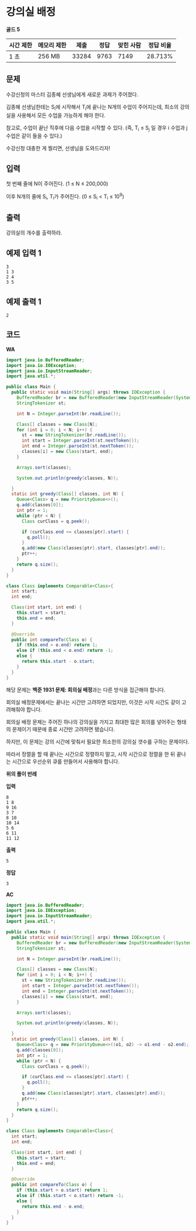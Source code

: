 # 강의실 배정 

**골드 5**

|시간 제한	|메모리 제한	|제출|	정답	|맞힌 사람	|정답 비율|
|---|---|---|---|---|---|
|1 초	|256 MB|	33284	|9763	|7149|	28.713%|

## 문제 

수강신청의 마스터 김종혜 선생님에게 새로운 과제가 주어졌다.

김종혜 선생님한테는 S<sub>i</sub>에 시작해서 T<sub>i</sub>에 끝나는 N개의 수업이 주어지는데, 최소의 강의실을 사용해서 모든 수업을 가능하게 해야 한다.

참고로, 수업이 끝난 직후에 다음 수업을 시작할 수 있다. (즉, T<sub>i</sub> ≤ S<sub>j</sub> 일 경우 i 수업과 j 수업은 같이 들을 수 있다.)

수강신청 대충한 게 찔리면, 선생님을 도와드리자!

## 입력 

첫 번째 줄에 N이 주어진다. (1 ≤ N ≤ 200,000)

이후 N개의 줄에 S<sub>i</sub>, T<sub>i</sub>가 주어진다. (0 ≤ S<sub>i</sub> < T<sub>i</sub> ≤ 10<sup>9</sup>)

## 출력 

강의실의 개수를 출력하라.

## 예제 입력 1

```
3
1 3
2 4
3 5
```

## 예제 출력 1

```
2
```

## 코드

**WA**

```java
import java.io.BufferedReader;
import java.io.IOException;
import java.io.InputStreamReader;
import java.util.*;

public class Main {
  public static void main(String[] args) throws IOException {
    BufferedReader br = new BufferedReader(new InputStreamReader(System.in));
    StringTokenizer st;

    int N = Integer.parseInt(br.readLine());

    Class[] classes = new Class[N];
    for (int i = 0; i < N; i++) {
      st = new StringTokenizer(br.readLine());
      int start = Integer.parseInt(st.nextToken());
      int end = Integer.parseInt(st.nextToken());
      classes[i] = new Class(start, end);
    }

    Arrays.sort(classes);

    System.out.println(greedy(classes, N));

  }
  static int greedy(Class[] classes, int N) {
    Queue<Class> q = new PriorityQueue<>();
    q.add(classes[0]);
    int ptr = 1;
    while (ptr < N) {
      Class curClass = q.peek();

      if (curClass.end <= classes[ptr].start) {
        q.poll();
      }
      q.add(new Class(classes[ptr].start, classes[ptr].end));
      ptr++;
    }
    return q.size();
  }
}

class Class implements Comparable<Class>{
  int start;
  int end;

  Class(int start, int end) {
    this.start = start;
    this.end = end;
  }

  @Override
  public int compareTo(Class o) {
    if (this.end > o.end) return 1;
    else if (this.end < o.end) return -1;
    else {
      return this.start - o.start;
    }
  }
}
```

해당 문제는 **백준 1931 문제: 회의실 배정**과는 다른 방식을 접근해야 합니다.

회의실 배정문제에서는 끝나는 시간만 고려하면 되었지만, 이것은 시작 시간도 같이 고려해줘야 합니다. 

회의실 배정 문제는 주어진 하나의 강의실을 가지고 최대한 많은 회의를 넣어주는 형태의 문제이기 때문에 종료 시간만 고려하면 됐습니다.

하지만, 이 문제는 강의 시간에 맞춰서 필요한 최소한의 강의실 갯수를 구하는 문제이다.

따라서 정렬을 할 때 끝나는 시간으로 정렬하지 말고, 시작 시간으로 정렬을 한 뒤 끝나는 시간으로 우선순위 큐를 만들어서 사용해야 합니다.

**위의 풀이 반레**

**입력**

```
8
1 8
9 16
3 7
8 10
10 14
5 6
6 11
11 12
```

**출력**

```
5
```

**정답**

```
3
```

**AC**

```java
import java.io.BufferedReader;
import java.io.IOException;
import java.io.InputStreamReader;
import java.util.*;

public class Main {
  public static void main(String[] args) throws IOException {
    BufferedReader br = new BufferedReader(new InputStreamReader(System.in));
    StringTokenizer st;

    int N = Integer.parseInt(br.readLine());

    Class[] classes = new Class[N];
    for (int i = 0; i < N; i++) {
      st = new StringTokenizer(br.readLine());
      int start = Integer.parseInt(st.nextToken());
      int end = Integer.parseInt(st.nextToken());
      classes[i] = new Class(start, end);
    }

    Arrays.sort(classes);

    System.out.println(greedy(classes, N));

  }
  static int greedy(Class[] classes, int N) {
    Queue<Class> q = new PriorityQueue<>((o1, o2) -> o1.end - o2.end);
    q.add(classes[0]);
    int ptr = 1;
    while (ptr < N) {
      Class curClass = q.peek();

      if (curClass.end <= classes[ptr].start) {
        q.poll();
      }
      q.add(new Class(classes[ptr].start, classes[ptr].end));
      ptr++;
    }
    return q.size();
  }
}

class Class implements Comparable<Class>{
  int start;
  int end;

  Class(int start, int end) {
    this.start = start;
    this.end = end;
  }

  @Override
  public int compareTo(Class o) {
    if (this.start > o.start) return 1;
    else if (this.start < o.start) return -1;
    else {
      return this.end - o.end;
    }
  }
}
```